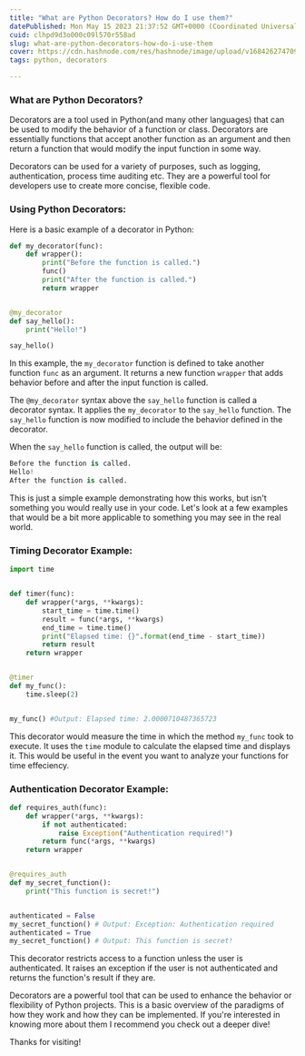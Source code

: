 ```yaml
---
title: "What are Python Decorators? How do I use them?"
datePublished: Mon May 15 2023 21:37:52 GMT+0000 (Coordinated Universal Time)
cuid: clhpd9d3o000c09l570r558ad
slug: what-are-python-decorators-how-do-i-use-them
cover: https://cdn.hashnode.com/res/hashnode/image/upload/v1684262747098/0ec7d489-8293-4a6f-b148-860a15be2a23.png
tags: python, decorators

---
```


### What are Python Decorators?

Decorators are a tool used in Python(and many other languages) that can be used to modify the behavior of a function or class. Decorators are essentially functions that accept another function as an argument and then return a function that would modify the input function in some way.

  
Decorators can be used for a variety of purposes, such as logging, authentication, process time auditing etc. They are a powerful tool for developers use to create more concise, flexible code.

### Using Python Decorators:

  
Here is a basic example of a decorator in Python:

```python
def my_decorator(func):    
    def wrapper():        
        print("Before the function is called.")        
        func()        
        print("After the function is called.")    
        return wrapper


@my_decorator
def say_hello():    
    print("Hello!")

say_hello()
```

In this example, the `my_decorator` function is defined to take another function `func` as an argument. It returns a new function `wrapper` that adds behavior before and after the input function is called.

  
The `@my_decorator` syntax above the `say_hello` function is called a decorator syntax. It applies the `my_decorator` to the `say_hello` function. The `say_hello` function is now modified to include the behavior defined in the decorator.

  
When the `say_hello` function is called, the output will be:

```python
Before the function is called.
Hello!
After the function is called.
```

  
This is just a simple example demonstrating how this works, but isn't something you would really use in your code. Let's look at a few examples that would be a bit more applicable to something you may see in the real world.

### Timing Decorator Example:

```python
import time


def timer(func):
    def wrapper(*args, **kwargs):
        start_time = time.time()
        result = func(*args, **kwargs)
        end_time = time.time()
        print("Elapsed time: {}".format(end_time - start_time))
        return result
    return wrapper


@timer
def my_func():
    time.sleep(2)


my_func() #Output: Elapsed time: 2.0000710487365723
```

This decorator would measure the time in which the method `my_func` took to execute. It uses the `time` module to calculate the elapsed time and displays it. This would be useful in the event you want to analyze your functions for time effeciency.

### Authentication Decorator Example:

```python
def requires_auth(func):
    def wrapper(*args, **kwargs):
        if not authenticated:
            raise Exception("Authentication required!")
        return func(*args, **kwargs)
    return wrapper


@requires_auth
def my_secret_function():
    print("This function is secret!")


authenticated = False
my_secret_function() # Output: Exception: Authentication required
authenticated = True
my_secret_function() # Output: This function is secret!
```

  
This decorator restricts access to a function unless the user is authenticated. It raises an exception if the user is not authenticated and returns the function's result if they are.

  
Decorators are a powerful tool that can be used to enhance the behavior or flexibility of Python projects. This is a basic overview of the paradigms of how they work and how they can be implemented. If you're interested in knowing more about them I recommend you check out a deeper dive!

  
Thanks for visiting!